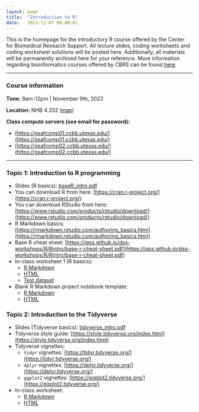 ```yaml
---
layout: page
title:  "Introduction to R"
date:   2022-11-07 00:00:01
---
```


This is the homepage for the introductory R course offered by the Center for Biomedical Research Support. All lecture slides, coding worksheets and coding worksheet solutions will be posted here. Additionally, all materials will be permanently archived here for your reference. More information regarding bioinformatics courses offered by CBRS can be found [here](https://research.utexas.edu/cbrs/classes/short-courses/fall-2022-semester/#CB22006).

------

### Course information
**Time:** 9am-12pm | November 9th, 2022

**Location:** NHB 4.202 ([map](http://shorturl.at/cDES1))

**Class compute servers (see email for password):**
  * [https://gsafcomp01.ccbb.utexas.edu/](https://gsafcomp01.ccbb.utexas.edu/)
  * [https://gsafcomp02.ccbb.utexas.edu/](https://gsafcomp02.ccbb.utexas.edu/)

------


### **Topic 1: Introduction to R programming**
* Slides (R basics): [baseR_intro.pdf](/classes/IntroR_2022/slides/baseR_intro.pdf)
* You can download R from here: [https://cran.r-project.org/](https://cran.r-project.org/)
* You can download RStudio from here: [https://www.rstudio.com/products/rstudio/download/](https://www.rstudio.com/products/rstudio/download/)
* R Markdown basics: [https://rmarkdown.rstudio.com/authoring_basics.html](https://rmarkdown.rstudio.com/authoring_basics.html)
* Base R cheat sheet: [https://iqss.github.io/dss-workshops/R/Rintro/base-r-cheat-sheet.pdf](https://iqss.github.io/dss-workshops/R/Rintro/base-r-cheat-sheet.pdf)
* In-class worksheet 1 (R basics):
    - [R Markdown](/classes/IntroR_2022/worksheets/worksheet1.Rmd)
    - [HTML](/classes/IntroR_2022/worksheets/worksheet1.html)
    - [Test dataset](/classes/datasets/mushrooms_small.csv)
* Blank R Markdown project notebook template:
    - [R Markdown](/classes/files/template.Rmd)
    - [HTML](/classes/files/template.html)


### **Topic 2: Introduction to the Tidyverse**
* Slides (Tidyverse basics): [tidyverse_intro.pdf](/classes/IntroR_2022/slides/tidyverse_intro.pdf)
* Tidyverse style guide: [https://style.tidyverse.org/index.html](https://style.tidyverse.org/index.html)
* Tidyverse vignettes:
    - `tidyr` vignettes: [https://tidyr.tidyverse.org/](https://tidyr.tidyverse.org/)
    - `dplyr` vignettes: [https://dplyr.tidyverse.org/](https://dplyr.tidyverse.org/)
    - `ggplot2` vignettes: [https://ggplot2.tidyverse.org/](https://ggplot2.tidyverse.org/)
* In-class worksheet:
    - [R Markdown](/classes/IntroR_2022/worksheets/worksheet2.Rmd)
    - [HTML](/classes/IntroR_2022/worksheets/worksheet2.html)
